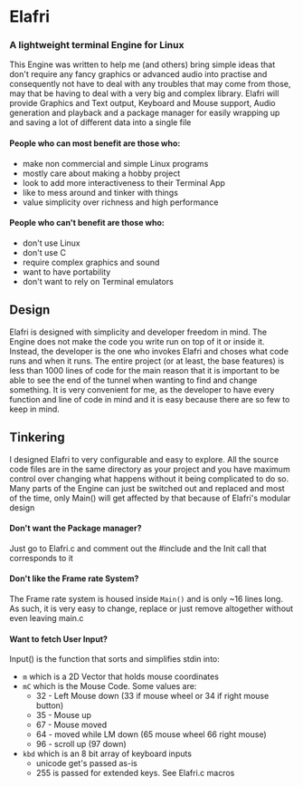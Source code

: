 # Elafri

### A lightweight terminal Engine for Linux

This Engine was written to help me (and others) bring simple ideas that don't
require any fancy graphics or advanced audio into practise and consequently
not have to deal with any troubles that may come from those, may that be having
to deal with a very big and complex library.
Elafri will provide Graphics and Text output, Keyboard and Mouse support, Audio
generation and playback and a package manager for easily wrapping up and saving
a lot of different data into a single file

#### People who can most benefit are those who:

* make non commercial and simple Linux programs
* mostly care about making a hobby project
* look to add more interactiveness to their Terminal App
* like to mess around and tinker with things
* value simplicity over richness and high performance

#### People who can't benefit are those who:

* don't use Linux
* don't use C
* require complex graphics and sound
* want to have portability
* don't want to rely on Terminal emulators

## Design

Elafri is designed with simplicity and developer freedom in mind.
The Engine does not make the code you write run on top of it or inside it.
Instead, the developer is the one who invokes Elafri and choses what code runs
and when it runs. The entire project (or at least, the base features) is less
than 1000 lines of code for the main reason that it is important to be able to
see the end of the tunnel when wanting to find and change something. It is very
convenient for me, as the developer to have every function and line of code in
mind and it is easy because there are so few to keep in mind.

## Tinkering

I designed Elafri to very configurable and easy to explore.
All the source code files are in the same directory as your project and you have
maximum control over changing what happens without it being complicated to do so.
Many parts of the Engine can just be switched out and replaced and most of the
time, only Main() will get affected by that because of Elafri's modular design

#### Don't want the Package manager?
Just go to Elafri.c and comment out the #include and the Init call that
corresponds to it

#### Don't like the Frame rate System?
The Frame rate system is housed inside `Main()` and is only ~16 lines long.
As such, it is very easy to change, replace or just remove altogether without
even leaving main.c

#### Want to fetch User Input?
Input() is the function that sorts and simplifies stdin into:

- `m` which is a 2D Vector that holds mouse coordinates
- `mC` which is the Mouse Code. Some values are:
    - 32 - Left Mouse down (33 if mouse wheel or 34 if right mouse button)
    - 35 - Mouse up
    - 67 - Mouse moved
    - 64 - moved while LM down (65 mouse wheel 66 right mouse)
    - 96 - scroll up (97 down)
- `kbd` which is an 8 bit array of keyboard inputs
    - unicode get's passed as-is
    - 255 is passed for extended keys. See Elafri.c macros
